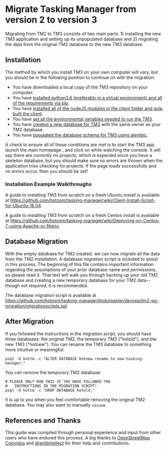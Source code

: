 # Migrate Tasking Manager from version 2 to version 3

Migrating from TM2 to TM3 consists of two main parts: 1) installing the new TM3 application and setting up its unpopulated database and 2) migrating the data from the original TM2 database to the new TM3 database.

## Installation

The method by which you install TM3 on your own computer will vary, but you should be in the following position to continue on with the migration:

* You have downloaded a local copy of the TM3 repository on your computer.
* You have [installed python3.6 (preferably in a virtual environment) and all of the requirements via pip](https://github.com/hotosm/tasking-manager#dependencies).
* You have [installed all of the nodeJS modules in the client folder and gulp built the client](https://github.com/hotosm/tasking-manager#client-development).
* You have [set all the environmental variables needed to run the TM3](https://github.com/hotosm/tasking-manager#environment-vars).
* You have [created a new database for TM3](https://github.com/hotosm/tasking-manager/wiki/Dev-Ops) with the same owner as your TM2 database.
* You have [populated the database schema for TM3 using alembic](https://github.com/hotosm/tasking-manager#creating-the-db).

A check to ensure all of these conditions are met is to start the TM3 app, launch the main homepage , and click on while watching the console. It will say there are currently no projects, which is expected since you have a skeleton database, but you should make sure no errors are thrown when the application tries checking for projects. If the page loads successfully and no errors occur, then you should be set!

### Installation Example Walkthroughs

A guide to installing TM3 from scratch on a fresh Ubuntu install is available at https://github.com/hotosm/tasking-manager/wiki/Client-Install-Script-for-Ubuntu-16.04.

A guide to installing TM3 from scratch on a fresh Centos install is available at https://github.com/hotosm/tasking-manager/wiki/Deploying-on-Centos-7-using-Apache-or-Nginx.


## Database Migration

With the empty database for TM3 created, we can now migrate all the data from the TM2 installation. A database migration script is included to assist in this process. The beginning of this file contains important information regarding the assumptions of your prior database name and permissions, so please read it. That text will walk you through backing up your old TM2 database and creating a new temporary database for your TM2 data--though not required, it is recommended.

The database migration script is available at https://github.com/hotosm/tasking-manager/blob/master/devops/tm2-pg-migration/migrationscripts.sql.

## After Migration

If you followed the instructions in the migration script, you should have three databases: the original TM2, the temporary TM2 ("hotold"), and the new TM3 ("hotnew"). You can rename the TM3 database to something more intuitive or meaningful:

```
psql -U hottm -c "ALTER DATABASE hotnew rename to new-tasking-manager;"
```

You can remove the temporary TM2 database:

```
# PLEASE ONLY RUN THIS IF YOU HAVE FOLLOWED THE 
#   INSTRUCTIONS IN THE MIGRATION SCRIPT!
psql -U hottm -c "DROP DATABASE hotold;"
```

It is up to you when you feel comfortable removing the original TM2 database. You may also want to manually `vacuum`.

## References and Thanks

This guide was compiled through personal experience and input from other users who have endured this process. A big thanks to [OpenStreetMap Colombia](https://github.com/kleper/Cartografia) and [@wildintellect](https://github.com/hotosm/tasking-manager/issues/1183) for their help and contributions.
